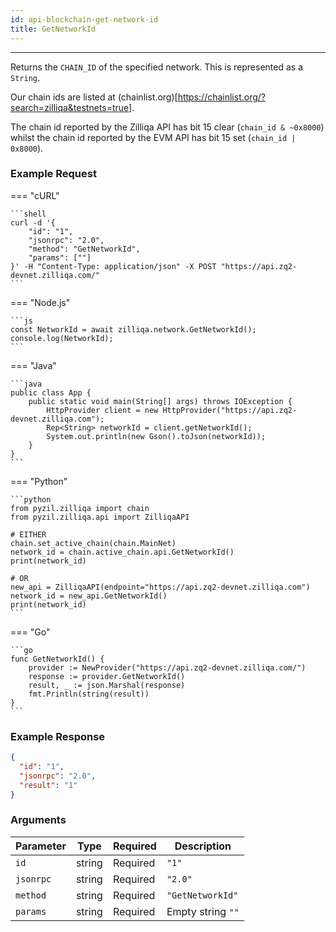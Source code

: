 ```yaml
---
id: api-blockchain-get-network-id
title: GetNetworkId
---
```


---

Returns the `CHAIN_ID` of the specified network. This is represented as a `String`.

Our chain ids are listed at (chainlist.org)[https://chainlist.org/?search=zilliqa&testnets=true]. 

The chain id reported by the Zilliqa API has bit 15 clear (`chain_id & ~0x8000`) whilst the chain id reported by the EVM API has bit 15 set (`chain_id | 0x8000`).

### Example Request

=== "cURL"

    ```shell
    curl -d '{
        "id": "1",
        "jsonrpc": "2.0",
        "method": "GetNetworkId",
        "params": [""]
    }' -H "Content-Type: application/json" -X POST "https://api.zq2-devnet.zilliqa.com/"
    ```

=== "Node.js"

    ```js
    const NetworkId = await zilliqa.network.GetNetworkId();
    console.log(NetworkId);
    ```

=== "Java"

    ```java
    public class App {
        public static void main(String[] args) throws IOException {
            HttpProvider client = new HttpProvider("https://api.zq2-devnet.zilliqa.com");
            Rep<String> networkId = client.getNetworkId();
            System.out.println(new Gson().toJson(networkId));
        }
    }
    ```

=== "Python"

    ```python
    from pyzil.zilliqa import chain
    from pyzil.zilliqa.api import ZilliqaAPI

    # EITHER
    chain.set_active_chain(chain.MainNet)
    network_id = chain.active_chain.api.GetNetworkId()
    print(network_id)

    # OR
    new_api = ZilliqaAPI(endpoint="https://api.zq2-devnet.zilliqa.com")
    network_id = new_api.GetNetworkId()
    print(network_id)
    ```

=== "Go"

    ```go
    func GetNetworkId() {
        provider := NewProvider("https://api.zq2-devnet.zilliqa.com/")
        response := provider.GetNetworkId()
        result, _ := json.Marshal(response)
        fmt.Println(string(result))
    }
    ```

### Example Response

```json
{
  "id": "1",
  "jsonrpc": "2.0",
  "result": "1"
}
```

### Arguments

| Parameter | Type   | Required | Description       |
| --------- | ------ | -------- | ----------------- |
| `id`      | string | Required | `"1"`             |
| `jsonrpc` | string | Required | `"2.0"`           |
| `method`  | string | Required | `"GetNetworkId"`  |
| `params`  | string | Required | Empty string `""` |
